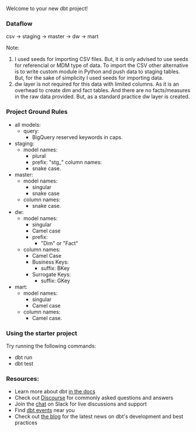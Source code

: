 Welcome to your new dbt project!

### Dataflow
csv -> staging -> master -> dw -> mart

Note: 
1. I used seeds for importing CSV files. But, it is only advised to use seeds for referencial or MDM type of data. To import the CSV other alternative is to write custom module in Python and push data to staging tables. But, for the sake of simplicity I used seeds for importing data.
2. dw layer is not required for this data with limited columns. As it is an overhead to create dim and fact tables. And there are no facts/measures in the raw data provided. But, as a standard practice dw layer is created.

### Project Ground Rules
- all models:
    - query:
        - BigQuery reserved keywords in caps.
- staging:
    - model names: 
        - plural
        - prefix: "stg_"
    column names: 
        - snake case.
- master:
    - model names: 
        - singular
        - snake case
    - column names: 
        - snake case.
- dw:
    - model names: 
        - singular
        - Camel case
        - prefix: 
            - "Dim" or "Fact"
    - column names:
        - Camel Case
        - Business Keys: 
            - suffix: BKey
        - Surrogate Keys:
            - suffix: GKey
- mart:
    - model names: 
        - singular 
        - Camel case
    - column names: 
        - Camel case.    



### Using the starter project

Try running the following commands:
- dbt run
- dbt test



### Resources:
- Learn more about dbt [in the docs](https://docs.getdbt.com/docs/introduction)
- Check out [Discourse](https://discourse.getdbt.com/) for commonly asked questions and answers
- Join the [chat](https://community.getdbt.com/) on Slack for live discussions and support
- Find [dbt events](https://events.getdbt.com) near you
- Check out [the blog](https://blog.getdbt.com/) for the latest news on dbt's development and best practices
